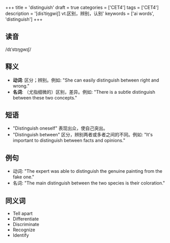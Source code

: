 +++
title = 'distinguish'
draft = true
categories = ['CET4']
tags = ['CET4']
description = '[disˈtiŋgwi∫] vt.区别，辨别，认别'
keywords = ['ai words', 'distinguish']
+++

## 读音
/dɪˈstɪŋɡwɪʃ/

## 释义
- **动词**: 区分；辨别。例如: "She can easily distinguish between right and wrong."
- **名词**: （尤指细微的）区别，差异。例如: "There is a subtle distinguish between these two concepts."

## 短语
- "Distinguish oneself" 表现出众，使自己突出。
- "Distinguish between" 区分，辨别两者或多者之间的不同。例如: "It's important to distinguish between facts and opinions."

## 例句
- 动词: "The expert was able to distinguish the genuine painting from the fake one."
- 名词: "The main distinguish between the two species is their coloration."

## 同义词
- Tell apart
- Differentiate
- Discriminate
- Recognize
- Identify
